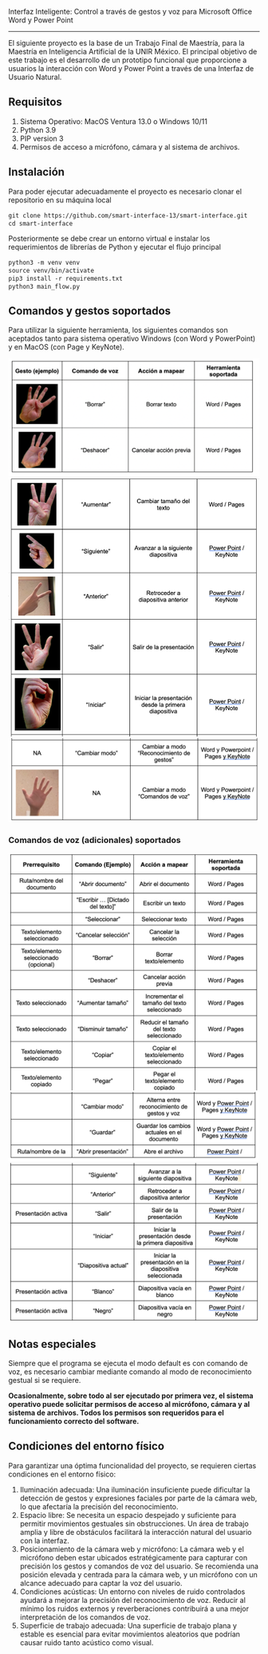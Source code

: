 Interfaz Inteligente: Control a través de gestos y voz para Microsoft Office Word y Power Point 

---

El siguiente proyecto es la base de un Trabajo Final de Maestría, para la Maestría en Inteligencia Artificial de la UNIR México.
El principal objetivo de este trabajo es el desarrollo de un prototipo funcional que proporcione a usuarios la interacción con Word y Power Point a través de una Interfaz de Usuario Natural.

## Requisitos

1. Sistema Operativo: MacOS Ventura 13.0 o Windows 10/11
2. Python 3.9
3. PIP version 3
4. Permisos de acceso a micrófono, cámara y al sistema de archivos.


## Instalación

Para poder ejecutar adecuadamente el proyecto es necesario clonar el repositorio en su máquina local 

```
git clone https://github.com/smart-interface-13/smart-interface.git
cd smart-interface
```

Posteriormente se debe crear un entorno virtual e instalar los requerimientos de librerías de Python y ejecutar el flujo principal

```
python3 -m venv venv
source venv/bin/activate
pip3 install -r requirements.txt
python3 main_flow.py
```

## Comandos y gestos soportados

Para utilizar la siguiente herramienta, los siguientes comandos son aceptados tanto para sistema operativo Windows (con Word y PowerPoint) y en MacOS (con Page y KeyNote).

![Mi imagen local](docs/1.png "Una imagen local")
![Mi imagen local](docs/2.png "Una imagen local")
![Mi imagen local](docs/3.png "Una imagen local")

### Comandos de voz (adicionales) soportados

![Mi imagen local](docs/4.png "Una imagen local")
![Mi imagen local](docs/5.png "Una imagen local")
![Mi imagen local](docs/6.png "Una imagen local")




## Notas especiales

Siempre que el programa se ejecuta el modo default es con comando de voz, es necesario cambiar mediante comando al modo de reconocimiento gestual si se requiere.

**Ocasionalmente, sobre todo al ser ejecutado por primera vez, el sistema operativo puede solicitar permisos de acceso al micrófono, cámara y al sistema de archivos. Todos los permisos son requeridos para el funcionamiento correcto del software.**

## Condiciones del entorno físico

Para garantizar una óptima funcionalidad del proyecto, se requieren ciertas condiciones en el entorno físico:
1. Iluminación adecuada: Una iluminación insuficiente puede dificultar la detección de gestos y expresiones faciales por parte de la cámara web, lo que afectaría la precisión del reconocimiento.
2. Espacio libre: Se necesita un espacio despejado y suficiente para permitir movimientos gestuales sin obstrucciones. Un área de trabajo amplia y libre de obstáculos facilitará la interacción natural del usuario con la interfaz.
3. Posicionamiento de la cámara web y micrófono: La cámara web y el micrófono deben estar ubicados estratégicamente para capturar con precisión los gestos y comandos de voz del usuario. Se recomienda una posición elevada y centrada para la cámara web, y un micrófono con un alcance adecuado para captar la voz del usuario.
4. Condiciones acústicas: Un entorno con niveles de ruido controlados ayudará a mejorar la precisión del reconocimiento de voz. Reducir al mínimo los ruidos externos y reverberaciones contribuirá a una mejor interpretación de los comandos de voz.
5. Superficie de trabajo adecuada: Una superficie de trabajo plana y estable es esencial para evitar movimientos aleatorios que podrían causar ruido tanto acústico como visual.